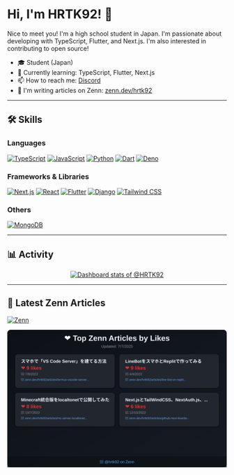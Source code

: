 # Hi, I'm HRTK92! 👋

Nice to meet you! I'm a high school student in Japan.
I'm passionate about developing with TypeScript, Flutter, and Next.js.
I'm also interested in contributing to open source!

- 🎓 Student (Japan)
- 🌱 Currently learning: TypeScript, Flutter, Next.js
- 📫 How to reach me: [Discord](https://discord.com/users/618332297275375636)
- 📝 I'm writing articles on Zenn: [zenn.dev/hrtk92](https://zenn.dev/hrtk92)

---

## 🛠️ Skills

### Languages

[![TypeScript](https://img.shields.io/badge/TypeScript-3178C6?style=flat-square&logo=typescript&logoColor=white)](https://www.typescriptlang.org/)
[![JavaScript](https://img.shields.io/badge/JavaScript-F7DF1E?style=flat-square&logo=javascript&logoColor=black)](https://www.javascript.com/)
[![Python](https://img.shields.io/badge/Python-3776AB?style=flat-square&logo=python&logoColor=white)](https://www.python.org/)
[![Dart](https://img.shields.io/badge/Dart-0175C2?style=flat-square&logo=dart&logoColor=white)](https://dart.dev/)
[![Deno](https://img.shields.io/badge/Deno-000000?style=flat-square&logo=deno&logoColor=white)](https://deno.land/)

### Frameworks & Libraries

[![Next.js](https://img.shields.io/badge/Next.js-000000?style=flat-square&logo=next.js&logoColor=white)](https://nextjs.org/)
[![React](https://img.shields.io/badge/React-61DAFB?style=flat-square&logo=react&logoColor=black)](https://reactjs.org/)
[![Flutter](https://img.shields.io/badge/Flutter-02569B?style=flat-square&logo=flutter&logoColor=white)](https://flutter.dev/)
[![Django](https://img.shields.io/badge/Django-092E20?style=flat-square&logo=django&logoColor=white)](https://www.djangoproject.com/)
[![Tailwind CSS](https://img.shields.io/badge/Tailwind%20CSS-38B2AC?style=flat-square&logo=tailwind-css&logoColor=white)](https://tailwindcss.com/)

### Others

[![MongoDB](https://img.shields.io/badge/MongoDB-4EA94B?style=flat-square&logo=mongodb&logoColor=white)](https://www.mongodb.com/)

---

## 📊 Activity

<!-- Copy-paste in your Readme.md file -->

<a href="https://next.ossinsight.io/widgets/official/compose-user-dashboard-stats?user_id=70054655" target="_blank" style="display: block" align="center">
  <picture>
    <source media="(prefers-color-scheme: dark)" srcset="https://next.ossinsight.io/widgets/official/compose-user-dashboard-stats/thumbnail.png?user_id=70054655&image_size=auto&color_scheme=dark" width="771" height="auto">
    <img alt="Dashboard stats of @HRTK92" src="https://next.ossinsight.io/widgets/official/compose-user-dashboard-stats/thumbnail.png?user_id=70054655&image_size=auto&color_scheme=light" width="771" height="auto">
  </picture>
</a>

<!-- Made with [OSS Insight](https://ossinsight.io/) -->

---

## 📝 Latest Zenn Articles

[![Zenn](https://img.shields.io/badge/Zenn-hrtk92-blue?style=flat-square&logo=zenn)](https://zenn.dev/hrtk92)

![Latest Zenn Articles](./assets/zenn-stats.svg)
